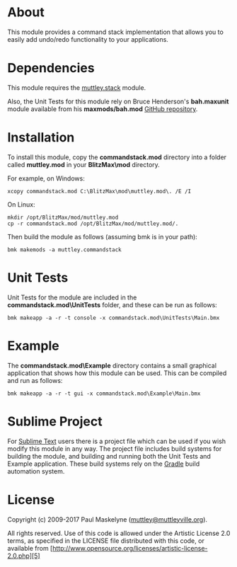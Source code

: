 # About

This module provides a command stack implementation that allows you to easily
add undo/redo functionality to your applications.

# Dependencies

This module requires the [muttley.stack][1] module.

Also, the Unit Tests for this module rely on Bruce Henderson's **bah.maxunit**
module available from his **maxmods/bah.mod** [GitHub repository][6].

# Installation

To install this module, copy the **commandstack.mod** directory into a folder
called **muttley.mod** in your **BlitzMax\mod** directory.

For example, on Windows:

	xcopy commandstack.mod C:\BlitzMax\mod\muttley.mod\. /E /I

On Linux:

	mkdir /opt/BlitzMax/mod/muttley.mod
	cp -r commandstack.mod /opt/BlitzMax/mod/muttley.mod/.

Then build the module as follows (assuming bmk is in your path):

	bmk makemods -a muttley.commandstack

# Unit Tests

Unit Tests for the module are included in the **commandstack.mod\UnitTests**
folder, and these can be run as follows:

	bmk makeapp -a -r -t console -x commandstack.mod\UnitTests\Main.bmx

# Example

The **commandstack.mod\Example** directory contains a small graphical
application that shows how this module can be used.  This can be compiled and
run as follows:

	bmk makeapp -a -r -t gui -x commandstack.mod\Example\Main.bmx

# Sublime Project

For [Sublime Text][2] users there is a project file which can be used if you
wish modify this module in any way.  The project file includes build systems
for building the module, and building and running both the Unit Tests and
Example application.  These build systems rely on the [Gradle][3] build
automation system.

# License

Copyright (c) 2009-2017 Paul Maskelyne ([muttley@muttleyville.org][4]).

All rights reserved. Use of this code is allowed under the Artistic License
2.0 terms, as specified in the LICENSE file distributed with this code, or
available from [http://www.opensource.org/licenses/artistic-license-2.0.php][5]

[1]: https://github.com/Muttley/blitzmax-stack
[2]: http://www.sublimetext.com/
[3]: http://www.gradle.org/
[4]: mailto:muttley@muttleyville.org
[5]: http://www.opensource.org/licenses/artistic-license-2.0.php
[6]: https://github.com/maxmods/bah.mod
